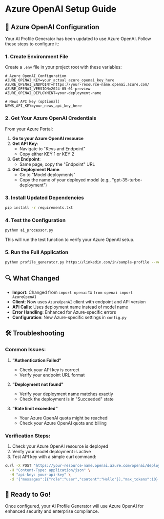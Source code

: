# Azure OpenAI Setup Guide

## 🔧 Azure OpenAI Configuration

Your AI Profile Generator has been updated to use Azure OpenAI. Follow these steps to configure it:

### 1. Create Environment File

Create a `.env` file in your project root with these variables:

```env
# Azure OpenAI Configuration
AZURE_OPENAI_KEY=your_actual_azure_openai_key_here
AZURE_OPENAI_ENDPOINT=https://your-resource-name.openai.azure.com/
AZURE_OPENAI_VERSION=2024-05-01-preview
AZURE_OPENAI_DEPLOYMENT=your-deployment-name

# News API key (optional)
NEWS_API_KEY=your_news_api_key_here
```

### 2. Get Your Azure OpenAI Credentials

From your Azure Portal:

1. **Go to your Azure OpenAI resource**
2. **Get API Key**: 
   - Navigate to "Keys and Endpoint"
   - Copy either KEY 1 or KEY 2
3. **Get Endpoint**: 
   - Same page, copy the "Endpoint" URL
4. **Get Deployment Name**: 
   - Go to "Model deployments" 
   - Copy the name of your deployed model (e.g., "gpt-35-turbo-deployment")

### 3. Install Updated Dependencies

```bash
pip install -r requirements.txt
```

### 4. Test the Configuration

```bash
python ai_processor.py
```

This will run the test function to verify your Azure OpenAI setup.

### 5. Run the Full Application

```bash
python profile_generator.py https://linkedin.com/in/sample-profile --verbose
```

## 🔍 What Changed

- **Import**: Changed from `import openai` to `from openai import AzureOpenAI`
- **Client**: Now uses `AzureOpenAI` client with endpoint and API version
- **API Calls**: Uses deployment name instead of model name
- **Error Handling**: Enhanced for Azure-specific errors
- **Configuration**: New Azure-specific settings in `config.py`

## 🛠 Troubleshooting

### Common Issues:

1. **"Authentication Failed"**
   - Check your API key is correct
   - Verify your endpoint URL format

2. **"Deployment not found"**
   - Verify your deployment name matches exactly
   - Check the deployment is in "Succeeded" state

3. **"Rate limit exceeded"**
   - Your Azure OpenAI quota might be reached
   - Check your Azure OpenAI quota and billing

### Verification Steps:

1. Check your Azure OpenAI resource is deployed
2. Verify your model deployment is active
3. Test API key with a simple curl command:

```bash
curl -X POST "https://your-resource-name.openai.azure.com/openai/deployments/your-deployment-name/chat/completions?api-version=2024-05-01-preview" \
  -H "Content-Type: application/json" \
  -H "api-key: your-api-key" \
  -d '{"messages":[{"role":"user","content":"Hello"}],"max_tokens":10}'
```

## 🚀 Ready to Go!

Once configured, your AI Profile Generator will use Azure OpenAI for enhanced security and enterprise compliance. 